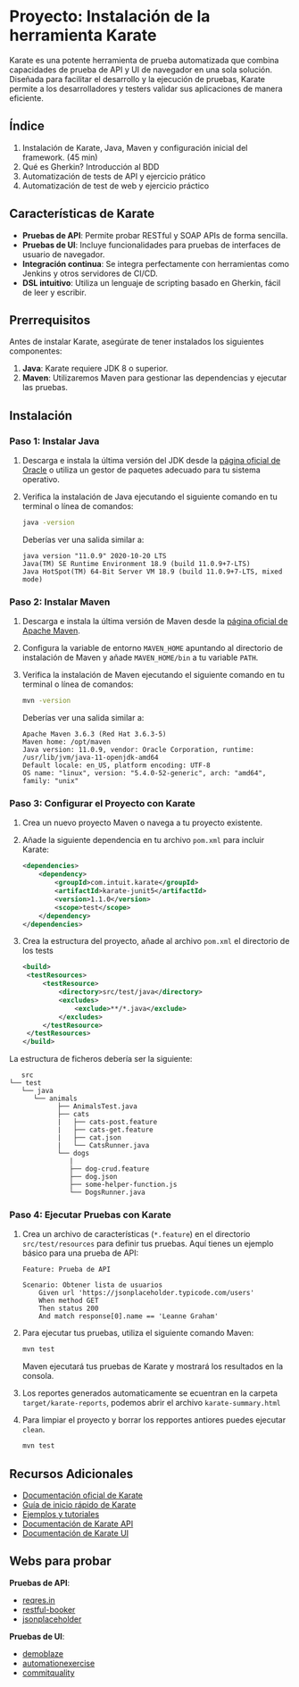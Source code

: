 # Proyecto: Instalación de la herramienta Karate

Karate es una potente herramienta de prueba automatizada que combina capacidades de prueba de API y UI de navegador en una sola solución. Diseñada para facilitar el desarrollo y la ejecución de pruebas, Karate permite a los desarrolladores y testers validar sus aplicaciones de manera eficiente.

## Índice

1. Instalación de Karate, Java, Maven y configuración inicial del framework. (45 min)
2. Qué es Gherkin? Introducción al BDD
3. Automatización de tests de API y ejercicio prático
4. Automatización de test de web y ejercicio práctico

## Características de Karate

- **Pruebas de API**: Permite probar RESTful y SOAP APIs de forma sencilla.
- **Pruebas de UI**: Incluye funcionalidades para pruebas de interfaces de usuario de navegador.
- **Integración continua**: Se integra perfectamente con herramientas como Jenkins y otros servidores de CI/CD.
- **DSL intuitivo**: Utiliza un lenguaje de scripting basado en Gherkin, fácil de leer y escribir.

## Prerrequisitos

Antes de instalar Karate, asegúrate de tener instalados los siguientes componentes:

1. **Java**: Karate requiere JDK 8 o superior.
2. **Maven**: Utilizaremos Maven para gestionar las dependencias y ejecutar las pruebas.

## Instalación

### Paso 1: Instalar Java

1. Descarga e instala la última versión del JDK desde la [página oficial de Oracle](https://www.oracle.com/java/technologies/javase-jdk11-downloads.html) o utiliza un gestor de paquetes adecuado para tu sistema operativo.
2. Verifica la instalación de Java ejecutando el siguiente comando en tu terminal o línea de comandos:

   ```sh
   java -version
   ```

   Deberías ver una salida similar a:

   ```
   java version "11.0.9" 2020-10-20 LTS
   Java(TM) SE Runtime Environment 18.9 (build 11.0.9+7-LTS)
   Java HotSpot(TM) 64-Bit Server VM 18.9 (build 11.0.9+7-LTS, mixed mode)
   ```

### Paso 2: Instalar Maven

1. Descarga e instala la última versión de Maven desde la [página oficial de Apache Maven](https://maven.apache.org/download.cgi).
2. Configura la variable de entorno `MAVEN_HOME` apuntando al directorio de instalación de Maven y añade `MAVEN_HOME/bin` a tu variable `PATH`.
3. Verifica la instalación de Maven ejecutando el siguiente comando en tu terminal o línea de comandos:

   ```sh
   mvn -version
   ```

   Deberías ver una salida similar a:

   ```
   Apache Maven 3.6.3 (Red Hat 3.6.3-5)
   Maven home: /opt/maven
   Java version: 11.0.9, vendor: Oracle Corporation, runtime: /usr/lib/jvm/java-11-openjdk-amd64
   Default locale: en_US, platform encoding: UTF-8
   OS name: "linux", version: "5.4.0-52-generic", arch: "amd64", family: "unix"
   ```

### Paso 3: Configurar el Proyecto con Karate

1. Crea un nuevo proyecto Maven o navega a tu proyecto existente.
2. Añade la siguiente dependencia en tu archivo `pom.xml` para incluir Karate:

   ```xml
   <dependencies>
       <dependency>
           <groupId>com.intuit.karate</groupId>
           <artifactId>karate-junit5</artifactId>
           <version>1.1.0</version>
           <scope>test</scope>
       </dependency>
   </dependencies>
   ```
3. Crea la estructura del proyecto, añade al archivo `pom.xml` el directorio de los tests
   
   ```xml
   <build>
    <testResources>
        <testResource>
            <directory>src/test/java</directory>
            <excludes>
                <exclude>**/*.java</exclude>
            </excludes>
        </testResource>
    </testResources> 
   </build>
   ```
La estructura de ficheros debería ser la siguiente:

   ```
      src
   └── test
      └── java
         └── animals
               ├── AnimalsTest.java
               ├── cats
               |   ├── cats-post.feature
               |   ├── cats-get.feature
               |   ├── cat.json
               |   └── CatsRunner.java
               └── dogs
                  |
                  ├── dog-crud.feature
                  ├── dog.json
                  ├── some-helper-function.js
                  └── DogsRunner.java
   ```
### Paso 4: Ejecutar Pruebas con Karate

1. Crea un archivo de características (`*.feature`) en el directorio `src/test/resources` para definir tus pruebas. Aquí tienes un ejemplo básico para una prueba de API:

   ```gherkin
   Feature: Prueba de API

   Scenario: Obtener lista de usuarios
       Given url 'https://jsonplaceholder.typicode.com/users'
       When method GET
       Then status 200
       And match response[0].name == 'Leanne Graham'
   ```

2. Para ejecutar tus pruebas, utiliza el siguiente comando Maven:

   ```sh
   mvn test
   ```

   Maven ejecutará tus pruebas de Karate y mostrará los resultados en la consola.

3. Los reportes generados automaticamente se ecuentran en la carpeta `target/karate-reports`, podemos abrir el archivo `karate-summary.html`

4. Para limpiar el proyecto y borrar los repportes antiores puedes ejecutar `clean`. 

   ```sh
   mvn test
   ```


## Recursos Adicionales

- [Documentación oficial de Karate](https://github.com/intuit/karate)
- [Guía de inicio rápido de Karate](https://github.com/intuit/karate#getting-started)
- [Ejemplos y tutoriales](https://github.com/intuit/karate/tree/master/karate-demo)
- [Documentación de Karate API](https://karatelabs.github.io/karate/)
- [Documentación de Karate UI](https://karatelabs.github.io/karate/karate-core/)

## Webs para probar

**Pruebas de API**: 
- [reqres.in](https://reqres.in/)
- [restful-booker](https://restful-booker.herokuapp.com/)
- [jsonplaceholder](https://jsonplaceholder.typicode.com)

**Pruebas de UI**:  
- [demoblaze](https://www.demoblaze.com/index.html)
- [automationexercise](https://automationexercise.com/)
- [commitquality](https://commitquality.com/)
